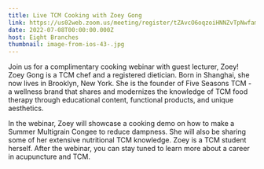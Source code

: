 ```yaml
---
title: Live TCM Cooking with Zoey Gong
link: https://us02web.zoom.us/meeting/register/tZAvcO6oqzoiHNNZvTpNwfam5l1EOAJvgUp0
date: 2022-07-08T00:00:00.000Z
host: Eight Branches
thumbnail: image-from-ios-43-.jpg
---
```

Join us for a complimentary cooking webinar with guest lecturer, Zoey! Zoey Gong is a TCM chef and a registered dietician. Born in Shanghai, she now lives in Brooklyn, New York. She is the founder of Five Seasons TCM - a wellness brand that shares and modernizes the knowledge of TCM food therapy through educational content, functional products, and unique aesthetics.

In the webinar, Zoey will showcase a cooking demo on how to make a Summer Multigrain Congee to reduce dampness. She will also be sharing some of her extensive nutritional TCM knowledge. Zoey is a TCM student herself. After the webinar, you can stay tuned to learn more about a career in acupuncture and TCM.